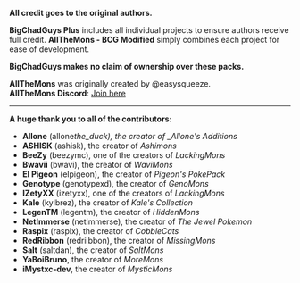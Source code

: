 **All credit goes to the original authors.**

**BigChadGuys Plus** includes all individual projects to ensure authors receive full credit. **AllTheMons - BCG Modified** simply combines each project for ease of development.

**BigChadGuys makes no claim of ownership over these packs.**

**AllTheMons** was originally created by @easysqueeze.  
**AllTheMons Discord**: [Join here](https://discord.gg/gddMDWX2nS)

---

**A huge thank you to all of the contributors:**

- **Allone** (allone*the_duck), the creator of \_Allone's Additions*
- **ASHISK** (ashisk), the creator of _Ashimons_
- **BeeZy** (beezymc), one of the creators of _LackingMons_
- **Bwavii** (bwavi), the creator of _WaviMons_
- **El Pigeon** (elpigeon), the creator of _Pigeon's PokePack_
- **Genotype** (genotypexd), the creator of _GenoMons_
- **IZetyXX** (izetyxx), one of the creators of _LackingMons_
- **Kale** (kylbrez), the creator of _Kale's Collection_
- **LegenTM** (legentm), the creator of _HiddenMons_
- **NetImmerse** (netimmerse), the creator of _The Jewel Pokemon_
- **Raspix** (raspix), the creator of _CobbleCats_
- **RedRibbon** (redriibbon), the creator of _MissingMons_
- **Salt** (saltdan), the creator of _SaltMons_
- **YaBoiBruno**, the creator of _MoreMons_
- **iMystxc-dev**, the creator of _MysticMons_

